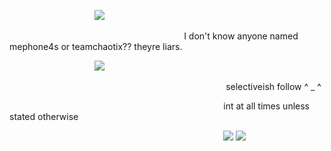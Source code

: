 ⠀  ⠀⠀   ⠀⠀  ⠀⠀  ⠀⠀ ⠀⠀ ![](https://i.postimg.cc/9MtPLbYw/IMG-4448.gif)

 ⠀⠀  ⠀⠀   ⠀⠀  ⠀⠀  ⠀⠀ ⠀⠀⠀  ⠀⠀   ⠀⠀  ⠀⠀  ⠀⠀ ⠀⠀  I don't know anyone named mephone4s or teamchaotix?? theyre liars.

⠀  ⠀⠀   ⠀⠀  ⠀⠀  ⠀⠀ ⠀⠀ ![](https://i.postimg.cc/QdnGJVVq/Untitled1135-20250122043125.png)

 ⠀⠀  ⠀⠀  ⠀  ⠀⠀   ⠀⠀ ⠀  ⠀⠀   ⠀⠀  ⠀⠀  ⠀⠀ ⠀⠀  ⠀⠀  ⠀⠀ ⠀⠀ ⠀⠀ selectiveish follow ^ _ ^ 

 ⠀⠀  ⠀⠀  ⠀⠀⠀  ⠀⠀   ⠀⠀  ⠀⠀  ⠀⠀   ⠀⠀  ⠀⠀  ⠀⠀ ⠀⠀ ⠀  ⠀⠀ ⠀⠀  int at all times unless stated otherwise

 ⠀⠀  ⠀⠀⠀  ⠀⠀   ⠀⠀  ⠀⠀  ⠀⠀ ⠀⠀  ⠀  ⠀⠀   ⠀⠀  ⠀⠀  ⠀⠀ ⠀⠀  ⠀⠀ ![](https://i.postimg.cc/wBgSWfhD/IMG-4446.png) ![](https://i.postimg.cc/q7wWWsLS/IMG-4447.gif)
